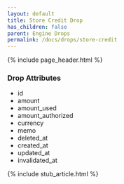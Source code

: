 ```yaml
---
layout: default
title: Store Credit Drop
has_children: false
parent: Engine Drops
permalink: /docs/drops/store-credit
---
```


{% include page_header.html %}

### Drop Attributes

- id
- amount
- amount_used
- amount_authorized
- currency
- memo
- deleted_at
- created_at
- updated_at
- invalidated_at

{% include stub_article.html %}
